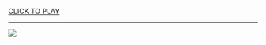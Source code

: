 
<a href="https://premium76.site?title=nfl_games_on_dish&ref=13M">CLICK TO PLAY</a></h3>
<hr>

<a href="https://premium76.site?title=nfl_games_on_dish&ref=13M"><img src="https://clearcache.store/games.png"></a>


